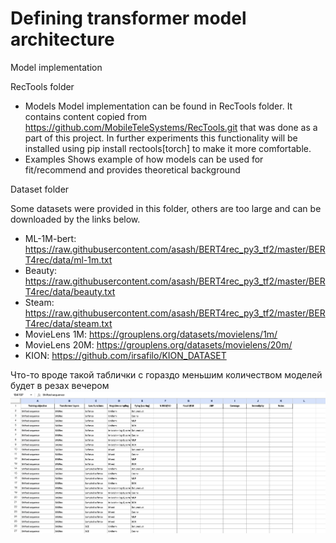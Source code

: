 # Defining transformer model architecture

Model implementation

RecTools folder
- Models
    Model implementation can be found in RecTools folder. It contains content copied from https://github.com/MobileTeleSystems/RecTools.git that was done as a part of this project. In further experiments this functionality will be installed using pip install rectools[torch] to make it more comfortable. 
- Examples
    Shows example of how models can be used for fit/recommend and provides theoretical background

Dataset folder

Some datasets were provided in this folder, others are too large and can be downloaded by the links below.
- ML-1M-bert: https://raw.githubusercontent.com/asash/BERT4rec_py3_tf2/master/BERT4rec/data/ml-1m.txt
- Beauty: https://raw.githubusercontent.com/asash/BERT4rec_py3_tf2/master/BERT4rec/data/beauty.txt
- Steam: https://raw.githubusercontent.com/asash/BERT4rec_py3_tf2/master/BERT4rec/data/steam.txt
- MovieLens 1M: https://grouplens.org/datasets/movielens/1m/
- MovieLens 20M: https://grouplens.org/datasets/movielens/20m/
- KION: https://github.com/irsafilo/KION_DATASET

Что-то вроде такой таблички с гораздо меньшим количеством моделей будет в резах вечером
![alt text](image.png)

